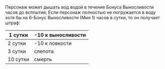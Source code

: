 Персонаж может дышать вод водой в течение Бонуса Выносливости часов до всплытия;
Если персонаж полностью не погружается в воду хотя бы на 6-Бонус Выносливости (Мин 1) часов в сутки, то он получает штраф:

| 1 сутки  | -10 к выносливости |
| -------- | ------------------ |
| 2 сутки  | -10 к ловкости     |
| 3 сутки  | слепота            |
| 10 сутки | смерть             |
